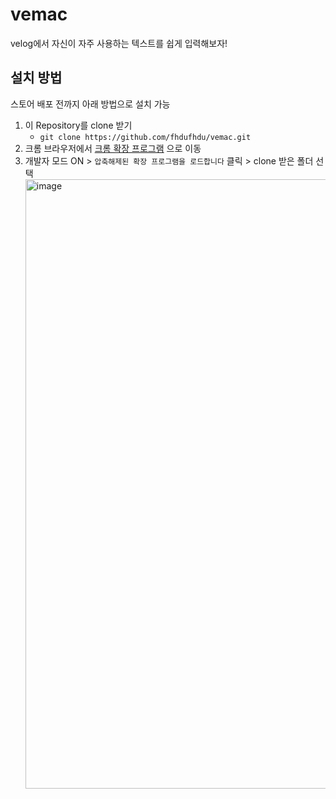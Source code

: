 # vemac
velog에서 자신이 자주 사용하는 텍스트를 쉽게 입력해보자!

## 설치 방법
스토어 배포 전까지 아래 방법으로 설치 가능

1. 이 Repository를 clone 받기
   - `git clone https://github.com/fhdufhdu/vemac.git`
3. 크롬 브라우저에서 [크롬 확장 프로그램](chrome://extensions/) 으로 이동
4. 개발자 모드 ON > `압축해제된 확장 프로그램을 로드합니다` 클릭 > clone 받은 폴더 선택
   <img width="975" alt="image" src="https://user-images.githubusercontent.com/132436983/237005303-c90cf6b9-39d3-4fbb-8bd4-3748e16e7996.png">
